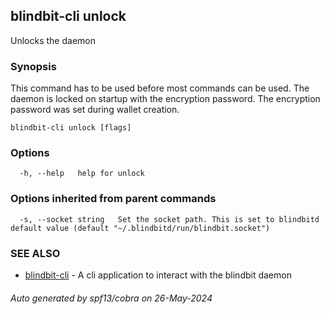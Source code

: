 ## blindbit-cli unlock

Unlocks the daemon

### Synopsis

This command has to be used before most commands can be used. The daemon is locked on startup with the encryption password. 
The encryption password was set during wallet creation.  


```
blindbit-cli unlock [flags]
```

### Options

```
  -h, --help   help for unlock
```

### Options inherited from parent commands

```
  -s, --socket string   Set the socket path. This is set to blindbitd default value (default "~/.blindbitd/run/blindbit.socket")
```

### SEE ALSO

* [blindbit-cli](blindbit-cli.md)	 - A cli application to interact with the blindbit daemon

###### Auto generated by spf13/cobra on 26-May-2024
